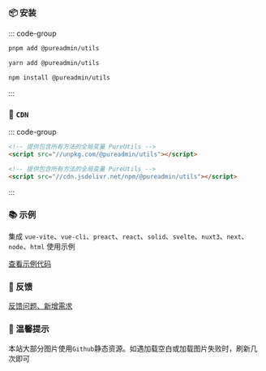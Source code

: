 <!-- <script setup>
import describe from './describe.vue'
import tags from './tags.vue'
</script> -->

<!-- <ClientOnly>
  <describe />
  <wordcloud/>
</ClientOnly> -->

<!-- ## 🏷️ 标签

<tags :className="'type-it1'" :values="['支持Vue3']" />
<tags :className="'type-it2'" :tagNameList="['浏览器']" :values="['支持任意运行在浏览器的JS语言']" :speed="100" />
<tags :className="'type-it3'" :tagNameList="['Node']" :values="['支持NodeJs']" /> -->

### 📦 安装

::: code-group

```bash [pnpm]
pnpm add @pureadmin/utils
```

```bash [yarn]
yarn add @pureadmin/utils
```

```bash [npm]
npm install @pureadmin/utils
```

:::

### 📡 `CDN`

::: code-group

```html [unpkg]
<!-- 提供包含所有方法的全局变量 PureUtils -->
<script src="//unpkg.com/@pureadmin/utils"></script>
```

```html [jsdelivr]
<!-- 提供包含所有方法的全局变量 PureUtils -->
<script src="//cdn.jsdelivr.net/npm/@pureadmin/utils"></script>
```

:::

### 📚 示例

集成 `vue-vite`、`vue-cli`、`preact`、`react`、`solid`、`svelte`、`nuxt3`、`next`、`node`、`html` 使用示例

[查看示例代码](https://github.com/pure-admin/pure-admin-utils-docs/tree/master/playgrounds)

### 🤔 反馈

[反馈问题、新增需求](https://github.com/pure-admin/pure-admin-utils-docs/issues/new)

### 🔔 温馨提示

本站大部分图片使用`Github`静态资源。如遇加载空白或加载图片失败时，刷新几次即可
